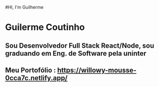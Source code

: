 #HI, I'm Guilherme 
# Guilerme Coutinho

## Sou Desenvolvedor Full Stack React/Node, sou graduando em Eng. de Software pela uninter
## Meu Portofólio : https://willowy-mousse-0cca7c.netlify.app/
